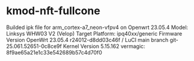 # kmod-nft-fullcone
Builded ipk file for arm_cortex-a7_neon-vfpv4 on Openwrt 23.05.4
Model:	Linksys WHW03 V2 (Velop)
Target Platform:	ipq40xx/generic
Firmware Version	OpenWrt 23.05.4 r24012-d8dd03c46f / LuCI main branch git-25.061.52651-0c8ce9f
Kernel Version	5.15.162
vermagic: 8f9ae65a21e1c33e542689b57c4d70f0
